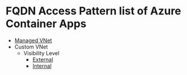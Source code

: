# FQDN Access Pattern list of Azure Container Apps

* [Managed VNet](./managed-vnet/overview.md)
* Custom VNet
  * Visibility Level
    * [External](./custom-vnet-external/overview.md)
    * [Internal](./custom-vnet-internal/overview.md)
